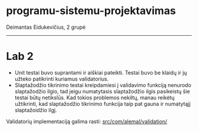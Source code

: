 # programu-sistemu-projektavimas
Deimantas Eidukevičius, 2 grupė

----
<h1>Lab 2</h1>

  - Unit testai buvo suprantami ir aiškiai pateikti. Testai buvo be klaidų ir jų užteko patikrinti kuriamus validatorius.
  - Slaptažodžio tikrinimo testai kreipdamiesi į validavimo funkciją nenurodo slaptažodžio ilgio, tad jeigu numatytasis slaptažodžio ilgis pasikeistų šie testai būtų netikslūs. Kad tokios problemos nekiltų, manau reikėtų užtikrinti, kad slaptažodžio tikrinimo funkcija taip pat gauna ir numatytąjį slaptažoidžio ilgį.

Validatorių implementaciją galima rasti: [src/com/alemal/validation/](src/com/alemal/validation/)
